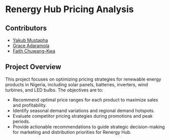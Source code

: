 # Renergy Hub Pricing Analysis

## Contributors
- [Yakub Mustapha](#)
- [Grace Adaramola](#)
- [Faith Chuwang-Kwa](#)



## Project Overview
This project focuses on optimizing pricing strategies for renewable energy products in Nigeria, including solar panels, batteries, inverters, wind turbines, and LED bulbs. The objectives are to:

- Recommend optimal price ranges for each product to maximize sales and profitability.
- Identify seasonal demand variations and regional demand hotspots.
- Evaluate competitor pricing strategies during promotions and peak periods.
- Provide actionable recommendations to guide strategic decision-making for marketing and distribution priorities for Renergy Hub.





